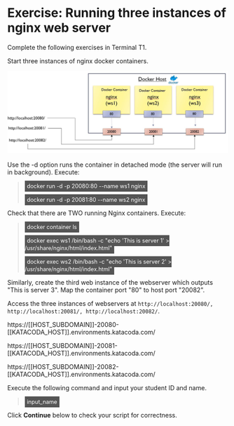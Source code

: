 <h1>Exercise: Running three instances of nginx web server</h1>

Complete the following exercises in Terminal T1.

Start three instances of nginx docker containers. 

![nginx instances](./assets/nginx.jpg)

Use the -d option runs the container in detached mode (the server will run in background). Execute:

> <span align="left" style="color:#FFF;background:#555;font:Courier New; font-size: 90%; padding-left: 5px; padding-right: 5px; padding-top: 5px; padding-bottom: 5px;"> docker run -d -p 20080:80 --name ws1 nginx </span>
> 
> <span align="left" style="color:#FFF;background:#555;font:Courier New; font-size: 90%; padding-left: 5px; padding-right: 5px; padding-top: 5px; padding-bottom: 5px;"> docker run -d -p 20081:80 --name ws2 nginx </span>


Check that there are TWO running Nginx containers. Execute:

> <span align="left" style="color:#FFF;background:#555;font:Courier New; font-size: 90%; padding-left: 5px; padding-right: 5px; padding-top: 5px; padding-bottom: 5px;"> docker container ls </span>
> 
> <span align="left" style="color:#FFF;background:#555;font:Courier New; font-size: 90%; padding-left: 5px; padding-right: 5px; padding-top: 5px; padding-bottom: 5px;"> docker exec ws1 /bin/bash -c "echo 'This is server 1' > /usr/share/nginx/html/index.html" </span>
> 
> <span align="left" style="color:#FFF;background:#555;font:Courier New; font-size: 90%; padding-left: 5px; padding-right: 5px; padding-top: 5px; padding-bottom: 5px;"> docker exec ws2 /bin/bash -c "echo 'This is server 2' > /usr/share/nginx/html/index.html" </span>


Similarly, create the third web instance of the webserver  which outputs "This is server 3". Map the container port "80" to host port "20082".

Access the three instances of webservers at
```http://localhost:20080/, http://localhost:20081/, http://localhost:20082/```.

https://[[HOST_SUBDOMAIN]]-20080-[[KATACODA_HOST]].environments.katacoda.com/

https://[[HOST_SUBDOMAIN]]-20081-[[KATACODA_HOST]].environments.katacoda.com/

https://[[HOST_SUBDOMAIN]]-20082-[[KATACODA_HOST]].environments.katacoda.com/

Execute the following command and input your student ID and name.

> <span align="left" style="color:#FFF;background:#555;font:Courier New; font-size: 90%; padding-left: 5px; padding-right: 5px; padding-top: 5px; padding-bottom: 5px;"> input_name </span>

Click **Continue** below to check your script for correctness.

<br/>
